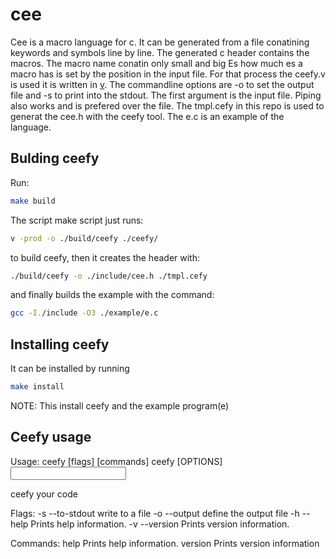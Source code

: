 # cee
Cee is a macro language for c. It can be generated from a file conatining keywords and symbols line by line. The generated c header contains the macros. The macro name conatin only small and big Es how much es a macro has is set by the position in the input file. For that process the ceefy.v is used it is written in [v](vlang.io). The commandline options are -o to set the output file and -s to print into the stdout. The first argument is the input file. Piping also works and is prefered over the file. The tmpl.cefy in this repo is used to generat the cee.h with the ceefy tool. The e.c is an example of the language.
## Bulding ceefy
Run:
```sh
make build
```
The script make script just runs:
```sh
v -prod -o ./build/ceefy ./ceefy/
```
to build ceefy, then it creates the header with:
```sh
./build/ceefy -o ./include/cee.h ./tmpl.cefy
```
and finally builds the example with the command:
```sh
gcc -I./include -O3 ./example/e.c
```
## Installing ceefy
It can be installed by running
```sh
make install
```
NOTE: This install ceefy and the example program(e)
## Ceefy usage
Usage: ceefy [flags] [commands] ceefy [OPTIONS] <input>

ceefy your code

Flags:
  -s  --to-stdout     write to a file
  -o  --output        define the output file
  -h  --help          Prints help information.
  -v  --version       Prints version information.

Commands:
  help                Prints help information.
  version             Prints version information
